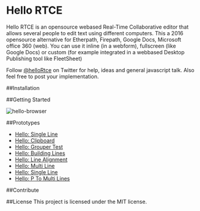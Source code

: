 # Hello RTCE
Hello RTCE is an opensource webased Real-Time Collaborative editor that allows several people to edit text using different computers. This a 2016 opensource alternative for Etherpath, Firepath, Google Docs, Microsoft office 360 (web). You can use it inline (in a webform), fullscreen (like Google Docs) or custom (for example integrated in a webbased Desktop Publishing tool like FleetSheet)

Follow [@helloRtce](https://www.twitter.com/helloRtce) on Twitter for help, ideas and general javascript talk. Also feel free to post your implementation. 

##Installation

##Getting Started

![hello-browser](https://cloud.githubusercontent.com/assets/1274858/12566196/b0ccd2ba-c3b8-11e5-9f10-e01666a656bf.png)

##Prototypes
*   [Hello: Single Line](https://github.com/dennislaupman/hello-singleline)
*   [Hello: Clipboard](https://github.com/dennislaupman/hello-clipboard)
*   [Hello: Grouper Test](https://github.com/dennislaupman/hello-grouper-test)
*   [Hello: Building Lines](https://github.com/dennislaupman/hello-building-lines)
*   [Hello: Line Alignment](https://github.com/dennislaupman/hello-line-aligment)
*   [Hello: Multi Line](https://github.com/dennislaupman/hello-multiline)
*   [Hello: Single Line](https://github.com/dennislaupman/hello-singleline)
*   [Hello: P To Multi Lines](https://github.com/dennislaupman/hello-p-to-multi-lines)

##Contribute


##License
This project is licensed under the MIT license.


